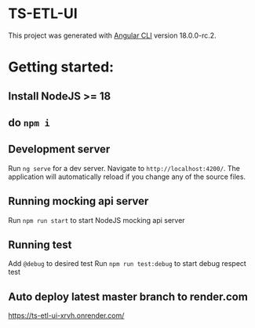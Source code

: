 # TS-ETL-UI

This project was generated with [Angular CLI](https://github.com/angular/angular-cli) version 18.0.0-rc.2.

# Getting started:
## Install NodeJS >= 18
## do `npm i`

## Development server

Run `ng serve` for a dev server. Navigate to `http://localhost:4200/`. The application will automatically reload if you change any of the source files.

## Running mocking api server

Run `npm run start` to start NodeJS mocking api server

## Running test
Add `@debug` to desired test
Run `npm run test:debug` to start debug respect test

## Auto deploy latest master branch to render.com
https://ts-etl-ui-xrvh.onrender.com/